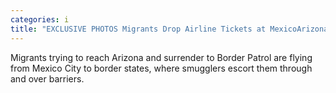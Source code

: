 ```yaml
---
categories: i
title: "EXCLUSIVE PHOTOS Migrants Drop Airline Tickets at MexicoArizona Border"
---
```

Migrants trying to reach Arizona and surrender to Border Patrol are flying from Mexico City to border states, where smugglers escort them through and over barriers.